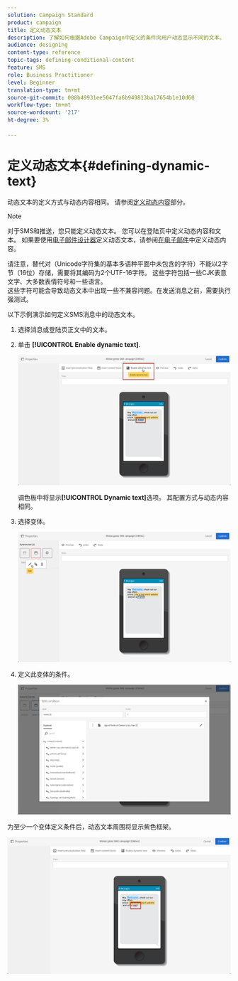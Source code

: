 ```yaml
---
solution: Campaign Standard
product: campaign
title: 定义动态文本
description: 了解如何根据Adobe Campaign中定义的条件向用户动态显示不同的文本。
audience: designing
content-type: reference
topic-tags: defining-conditional-content
feature: SMS
role: Business Practitioner
level: Beginner
translation-type: tm+mt
source-git-commit: 088b49931ee5047fa6b949813ba17654b1e10d60
workflow-type: tm+mt
source-wordcount: '217'
ht-degree: 3%

---
```



# 定义动态文本{#defining-dynamic-text}

动态文本的定义方式与动态内容相同。 请参阅[定义动态内容](../../designing/using/personalization.md#defining-dynamic-content-in-an-email)部分。

>[!NOTE]
>
>对于SMS和推送，您只能定义动态文本。 您可以在登陆页中定义动态内容和文本。 如果要使用[电子邮件设计器](../../designing/using/designing-content-in-adobe-campaign.md)定义动态文本，请参阅[在电子邮件](../../designing/using/personalization.md#defining-dynamic-content-in-an-email)中定义动态内容。

请注意，替代对（Unicode字符集的基本多语种平面中未包含的字符）不能以2字节（16位）存储，需要将其编码为2个UTF-16字符。 这些字符包括一些CJK表意文字、大多数表情符号和一些语言。
<br>这些字符可能会导致动态文本中出现一些不兼容问题。在发送消息之前，需要执行强测试。


以下示例演示如何定义SMS消息中的动态文本。

1. 选择消息或登陆页正文中的文本。
1. 单击 **[!UICONTROL Enable dynamic text]**.

   ![](assets/dynamic_text_sms_1.png)

   调色板中将显示&#x200B;**[!UICONTROL Dynamic text]**&#x200B;选项。 其配置方式与动态内容相同。

1. 选择变体。

   ![](assets/dynamic_text_sms_2.png)

1. 定义此变体的条件。

   ![](assets/dynamic_text_sms_4.png)

为至少一个变体定义条件后，动态文本周围将显示紫色框架。

![](assets/dynamic_text_sms_3.png)
